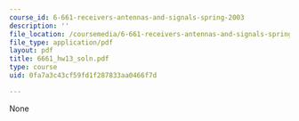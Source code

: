 ```yaml
---
course_id: 6-661-receivers-antennas-and-signals-spring-2003
description: ''
file_location: /coursemedia/6-661-receivers-antennas-and-signals-spring-2003/0fa7a3c43cf59fd1f287833aa0466f7d_6661_hw13_soln.pdf
file_type: application/pdf
layout: pdf
title: 6661_hw13_soln.pdf
type: course
uid: 0fa7a3c43cf59fd1f287833aa0466f7d

---
```

None